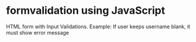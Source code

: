 # formvalidation using JavaScript
HTML form with Input Validations. Example: If user keeps username blank, it must show error message
